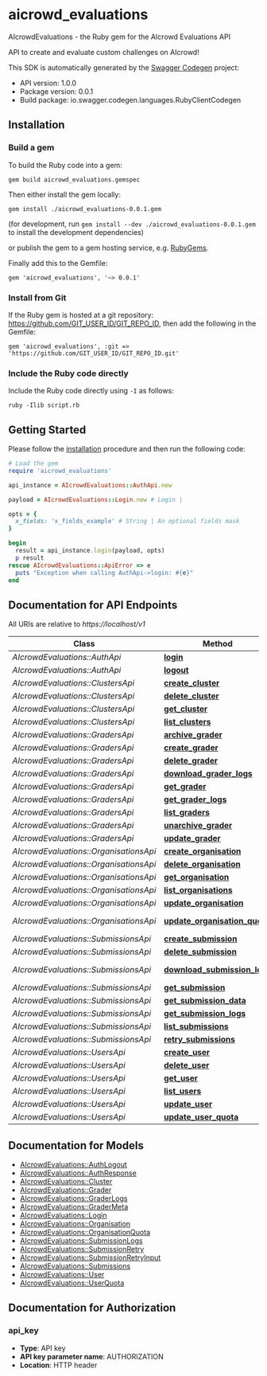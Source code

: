 # aicrowd_evaluations

AIcrowdEvaluations - the Ruby gem for the AIcrowd Evaluations API

API to create and evaluate custom challenges on AIcrowd!

This SDK is automatically generated by the [Swagger Codegen](https://github.com/swagger-api/swagger-codegen) project:

- API version: 1.0.0
- Package version: 0.0.1
- Build package: io.swagger.codegen.languages.RubyClientCodegen

## Installation

### Build a gem

To build the Ruby code into a gem:

```shell
gem build aicrowd_evaluations.gemspec
```

Then either install the gem locally:

```shell
gem install ./aicrowd_evaluations-0.0.1.gem
```
(for development, run `gem install --dev ./aicrowd_evaluations-0.0.1.gem` to install the development dependencies)

or publish the gem to a gem hosting service, e.g. [RubyGems](https://rubygems.org/).

Finally add this to the Gemfile:

    gem 'aicrowd_evaluations', '~> 0.0.1'

### Install from Git

If the Ruby gem is hosted at a git repository: https://github.com/GIT_USER_ID/GIT_REPO_ID, then add the following in the Gemfile:

    gem 'aicrowd_evaluations', :git => 'https://github.com/GIT_USER_ID/GIT_REPO_ID.git'

### Include the Ruby code directly

Include the Ruby code directly using `-I` as follows:

```shell
ruby -Ilib script.rb
```

## Getting Started

Please follow the [installation](#installation) procedure and then run the following code:
```ruby
# Load the gem
require 'aicrowd_evaluations'

api_instance = AIcrowdEvaluations::AuthApi.new

payload = AIcrowdEvaluations::Login.new # Login | 

opts = { 
  x_fields: 'x_fields_example' # String | An optional fields mask
}

begin
  result = api_instance.login(payload, opts)
  p result
rescue AIcrowdEvaluations::ApiError => e
  puts "Exception when calling AuthApi->login: #{e}"
end

```

## Documentation for API Endpoints

All URIs are relative to *https://localhost/v1*

Class | Method | HTTP request | Description
------------ | ------------- | ------------- | -------------
*AIcrowdEvaluations::AuthApi* | [**login**](docs/AuthApi.md#login) | **POST** /auth/login | 
*AIcrowdEvaluations::AuthApi* | [**logout**](docs/AuthApi.md#logout) | **POST** /auth/logout | 
*AIcrowdEvaluations::ClustersApi* | [**create_cluster**](docs/ClustersApi.md#create_cluster) | **POST** /clusters/ | 
*AIcrowdEvaluations::ClustersApi* | [**delete_cluster**](docs/ClustersApi.md#delete_cluster) | **DELETE** /clusters/{cluster_id} | 
*AIcrowdEvaluations::ClustersApi* | [**get_cluster**](docs/ClustersApi.md#get_cluster) | **GET** /clusters/{cluster_id} | 
*AIcrowdEvaluations::ClustersApi* | [**list_clusters**](docs/ClustersApi.md#list_clusters) | **GET** /clusters/ | 
*AIcrowdEvaluations::GradersApi* | [**archive_grader**](docs/GradersApi.md#archive_grader) | **POST** /graders/{grader_id}/archive | 
*AIcrowdEvaluations::GradersApi* | [**create_grader**](docs/GradersApi.md#create_grader) | **POST** /graders/ | 
*AIcrowdEvaluations::GradersApi* | [**delete_grader**](docs/GradersApi.md#delete_grader) | **DELETE** /graders/{grader_id} | 
*AIcrowdEvaluations::GradersApi* | [**download_grader_logs**](docs/GradersApi.md#download_grader_logs) | **GET** /graders/{grader_id}/logs/download | 
*AIcrowdEvaluations::GradersApi* | [**get_grader**](docs/GradersApi.md#get_grader) | **GET** /graders/{grader_id} | 
*AIcrowdEvaluations::GradersApi* | [**get_grader_logs**](docs/GradersApi.md#get_grader_logs) | **GET** /graders/{grader_id}/logs | 
*AIcrowdEvaluations::GradersApi* | [**list_graders**](docs/GradersApi.md#list_graders) | **GET** /graders/ | 
*AIcrowdEvaluations::GradersApi* | [**unarchive_grader**](docs/GradersApi.md#unarchive_grader) | **POST** /graders/{grader_id}/unarchive | 
*AIcrowdEvaluations::GradersApi* | [**update_grader**](docs/GradersApi.md#update_grader) | **PATCH** /graders/{grader_id} | 
*AIcrowdEvaluations::OrganisationsApi* | [**create_organisation**](docs/OrganisationsApi.md#create_organisation) | **POST** /organisations/ | 
*AIcrowdEvaluations::OrganisationsApi* | [**delete_organisation**](docs/OrganisationsApi.md#delete_organisation) | **DELETE** /organisations/{organisation_id} | 
*AIcrowdEvaluations::OrganisationsApi* | [**get_organisation**](docs/OrganisationsApi.md#get_organisation) | **GET** /organisations/{organisation_id} | 
*AIcrowdEvaluations::OrganisationsApi* | [**list_organisations**](docs/OrganisationsApi.md#list_organisations) | **GET** /organisations/ | 
*AIcrowdEvaluations::OrganisationsApi* | [**update_organisation**](docs/OrganisationsApi.md#update_organisation) | **PUT** /organisations/{organisation_id} | 
*AIcrowdEvaluations::OrganisationsApi* | [**update_organisation_quota**](docs/OrganisationsApi.md#update_organisation_quota) | **PUT** /organisations/{organisation_id}/addquota | 
*AIcrowdEvaluations::SubmissionsApi* | [**create_submission**](docs/SubmissionsApi.md#create_submission) | **POST** /submissions/ | 
*AIcrowdEvaluations::SubmissionsApi* | [**delete_submission**](docs/SubmissionsApi.md#delete_submission) | **DELETE** /submissions/{submission_id} | 
*AIcrowdEvaluations::SubmissionsApi* | [**download_submission_logs**](docs/SubmissionsApi.md#download_submission_logs) | **GET** /submissions/{submission_id}/logs/download | 
*AIcrowdEvaluations::SubmissionsApi* | [**get_submission**](docs/SubmissionsApi.md#get_submission) | **GET** /submissions/{submission_id} | 
*AIcrowdEvaluations::SubmissionsApi* | [**get_submission_data**](docs/SubmissionsApi.md#get_submission_data) | **GET** /submissions/{submission_id}/data | 
*AIcrowdEvaluations::SubmissionsApi* | [**get_submission_logs**](docs/SubmissionsApi.md#get_submission_logs) | **GET** /submissions/{submission_id}/logs | 
*AIcrowdEvaluations::SubmissionsApi* | [**list_submissions**](docs/SubmissionsApi.md#list_submissions) | **GET** /submissions/ | 
*AIcrowdEvaluations::SubmissionsApi* | [**retry_submissions**](docs/SubmissionsApi.md#retry_submissions) | **POST** /submissions/retry | 
*AIcrowdEvaluations::UsersApi* | [**create_user**](docs/UsersApi.md#create_user) | **POST** /users/ | 
*AIcrowdEvaluations::UsersApi* | [**delete_user**](docs/UsersApi.md#delete_user) | **DELETE** /users/{user_id} | 
*AIcrowdEvaluations::UsersApi* | [**get_user**](docs/UsersApi.md#get_user) | **GET** /users/{user_id} | 
*AIcrowdEvaluations::UsersApi* | [**list_users**](docs/UsersApi.md#list_users) | **GET** /users/ | 
*AIcrowdEvaluations::UsersApi* | [**update_user**](docs/UsersApi.md#update_user) | **PUT** /users/{user_id} | 
*AIcrowdEvaluations::UsersApi* | [**update_user_quota**](docs/UsersApi.md#update_user_quota) | **PUT** /users/{user_id}/addquota | 


## Documentation for Models

 - [AIcrowdEvaluations::AuthLogout](docs/AuthLogout.md)
 - [AIcrowdEvaluations::AuthResponse](docs/AuthResponse.md)
 - [AIcrowdEvaluations::Cluster](docs/Cluster.md)
 - [AIcrowdEvaluations::Grader](docs/Grader.md)
 - [AIcrowdEvaluations::GraderLogs](docs/GraderLogs.md)
 - [AIcrowdEvaluations::GraderMeta](docs/GraderMeta.md)
 - [AIcrowdEvaluations::Login](docs/Login.md)
 - [AIcrowdEvaluations::Organisation](docs/Organisation.md)
 - [AIcrowdEvaluations::OrganisationQuota](docs/OrganisationQuota.md)
 - [AIcrowdEvaluations::SubmissionLogs](docs/SubmissionLogs.md)
 - [AIcrowdEvaluations::SubmissionRetry](docs/SubmissionRetry.md)
 - [AIcrowdEvaluations::SubmissionRetryInput](docs/SubmissionRetryInput.md)
 - [AIcrowdEvaluations::Submissions](docs/Submissions.md)
 - [AIcrowdEvaluations::User](docs/User.md)
 - [AIcrowdEvaluations::UserQuota](docs/UserQuota.md)


## Documentation for Authorization


### api_key

- **Type**: API key
- **API key parameter name**: AUTHORIZATION
- **Location**: HTTP header

